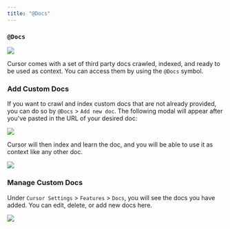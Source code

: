 ```yaml
---
title: "@Docs"
---
```


### `@Docs`

<Frame>
<img src="/images/context/@docs.png"/>
</Frame>

Cursor comes with a set of third party docs crawled, indexed, and ready to be used as context. You can access them by using the `@Docs` symbol.

### Add Custom Docs

If you want to crawl and index custom docs that are not already provided, you can do so by `@Docs` > `Add new doc`. 
The following modal will appear after you've pasted in the URL of your desired doc:


<Frame>
<img src="/images/context/@docs-add.png"/>
</Frame>

Cursor will then index and learn the doc, and you will be able to use it as context like any other doc.

<Frame>
<img src="/images/context/@docs-learning.png"/>
</Frame>

### Manage Custom Docs

Under `Cursor Settings` > `Features` > `Docs`, you will see the docs you have added.
You can edit, delete, or add new docs here.

<Frame>
<img src="/images/context/@docs-manage.png"/>
</Frame>

